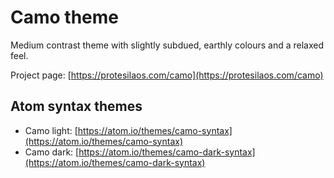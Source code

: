 # Camo theme

Medium contrast theme with slightly subdued, earthly colours and a relaxed feel.

Project page: [https://protesilaos.com/camo](https://protesilaos.com/camo)

## Atom syntax themes

- Camo light: [https://atom.io/themes/camo-syntax](https://atom.io/themes/camo-syntax)
- Camo dark: [https://atom.io/themes/camo-dark-syntax](https://atom.io/themes/camo-dark-syntax)
